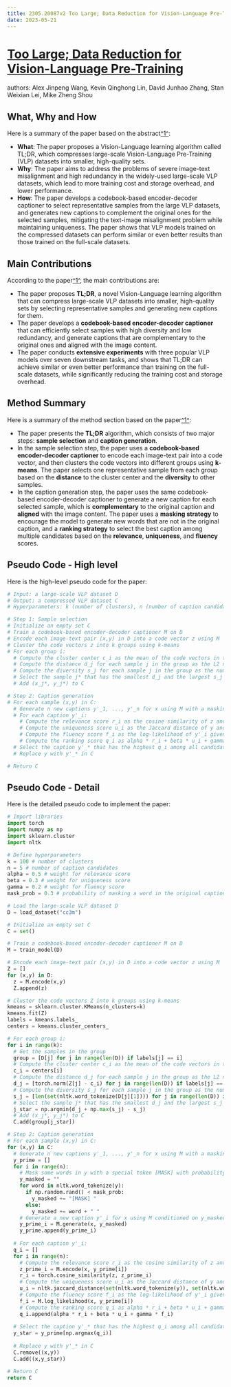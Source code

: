 ```yaml
---
title: 2305.20087v2 Too Large; Data Reduction for Vision-Language Pre-Training
date: 2023-05-21
---
```


# [Too Large; Data Reduction for Vision-Language Pre-Training](http://arxiv.org/abs/2305.20087v2)

authors: Alex Jinpeng Wang, Kevin Qinghong Lin, David Junhao Zhang, Stan Weixian Lei, Mike Zheng Shou


## What, Why and How

[1]: https://arxiv.org/pdf/2305.20087v2.pdf "Abstract arXiv:2305.20087v2 [cs.CV] 1 Jun 2023"
[2]: https://arxiv.org/abs/2305.10601 "[2305.10601] Tree of Thoughts: Deliberate Problem Solving with Large ..."
[3]: https://arxiv-export2.library.cornell.edu/abs/2305.20087v2 "[2305.20087v2] Too Large; Data Reduction for Vision-Language Pre-Training"

Here is a summary of the paper based on the abstract[^1^][1]:

- **What**: The paper proposes a Vision-Language learning algorithm called TL;DR, which compresses large-scale Vision-Language Pre-Training (VLP) datasets into smaller, high-quality sets.
- **Why**: The paper aims to address the problems of severe image-text misalignment and high redundancy in the widely-used large-scale VLP datasets, which lead to more training cost and storage overhead, and lower performance.
- **How**: The paper develops a codebook-based encoder-decoder captioner to select representative samples from the large VLP datasets, and generates new captions to complement the original ones for the selected samples, mitigating the text-image misalignment problem while maintaining uniqueness. The paper shows that VLP models trained on the compressed datasets can perform similar or even better results than those trained on the full-scale datasets.

## Main Contributions

[1]: https://arxiv.org/pdf/2305.20087v2.pdf "Abstract arXiv:2305.20087v2 [cs.CV] 1 Jun 2023"
[2]: https://arxiv.org/abs/2305.10601 "[2305.10601] Tree of Thoughts: Deliberate Problem Solving with Large ..."
[3]: https://arxiv-export2.library.cornell.edu/abs/2305.20087v2 "[2305.20087v2] Too Large; Data Reduction for Vision-Language Pre-Training"

According to the paper[^1^][1], the main contributions are:

- The paper proposes **TL;DR**, a novel Vision-Language learning algorithm that can compress large-scale VLP datasets into smaller, high-quality sets by selecting representative samples and generating new captions for them.
- The paper develops a **codebook-based encoder-decoder captioner** that can efficiently select samples with high diversity and low redundancy, and generate captions that are complementary to the original ones and aligned with the image content.
- The paper conducts **extensive experiments** with three popular VLP models over seven downstream tasks, and shows that TL;DR can achieve similar or even better performance than training on the full-scale datasets, while significantly reducing the training cost and storage overhead.

## Method Summary

[1]: https://arxiv.org/pdf/2305.20087v2.pdf "Abstract arXiv:2305.20087v2 [cs.CV] 1 Jun 2023"
[2]: https://arxiv.org/abs/2305.10601 "[2305.10601] Tree of Thoughts: Deliberate Problem Solving with Large ..."
[3]: https://arxiv-export2.library.cornell.edu/abs/2305.20087v2 "[2305.20087v2] Too Large; Data Reduction for Vision-Language Pre-Training"

Here is a summary of the method section based on the paper[^1^][1]:

- The paper presents the **TL;DR** algorithm, which consists of two major steps: **sample selection** and **caption generation**.
- In the sample selection step, the paper uses a **codebook-based encoder-decoder captioner** to encode each image-text pair into a code vector, and then clusters the code vectors into different groups using **k-means**. The paper selects one representative sample from each group based on the **distance** to the cluster center and the **diversity** to other samples.
- In the caption generation step, the paper uses the same codebook-based encoder-decoder captioner to generate a new caption for each selected sample, which is **complementary** to the original caption and **aligned** with the image content. The paper uses a **masking strategy** to encourage the model to generate new words that are not in the original caption, and a **ranking strategy** to select the best caption among multiple candidates based on the **relevance**, **uniqueness**, and **fluency** scores.


## Pseudo Code - High level

Here is the high-level pseudo code for the paper:

```python
# Input: a large-scale VLP dataset D
# Output: a compressed VLP dataset C
# Hyperparameters: k (number of clusters), n (number of caption candidates), alpha, beta, gamma (ranking weights)

# Step 1: Sample selection
# Initialize an empty set C
# Train a codebook-based encoder-decoder captioner M on D
# Encode each image-text pair (x,y) in D into a code vector z using M
# Cluster the code vectors z into k groups using k-means
# For each group i:
  # Compute the cluster center c_i as the mean of the code vectors in the group
  # Compute the distance d_j for each sample j in the group as the L2 norm of z_j - c_i
  # Compute the diversity s_j for each sample j in the group as the number of unique words in y_j
  # Select the sample j* that has the smallest d_j and the largest s_j in the group
  # Add (x_j*, y_j*) to C

# Step 2: Caption generation
# For each sample (x,y) in C:
  # Generate n new captions y'_1, ..., y'_n for x using M with a masking strategy
  # For each caption y'_i:
    # Compute the relevance score r_i as the cosine similarity of z and z'_i, where z'_i is the code vector of (x, y'_i)
    # Compute the uniqueness score u_i as the Jaccard distance of y and y'_i
    # Compute the fluency score f_i as the log-likelihood of y'_i given x and M
    # Compute the ranking score q_i as alpha * r_i + beta * u_i + gamma * f_i
  # Select the caption y'_* that has the highest q_i among all candidates
  # Replace y with y'_* in C

# Return C
```

## Pseudo Code - Detail

Here is the detailed pseudo code to implement the paper:

```python
# Import libraries
import torch
import numpy as np
import sklearn.cluster
import nltk

# Define hyperparameters
k = 100 # number of clusters
n = 5 # number of caption candidates
alpha = 0.5 # weight for relevance score
beta = 0.3 # weight for uniqueness score
gamma = 0.2 # weight for fluency score
mask_prob = 0.3 # probability of masking a word in the original caption

# Load the large-scale VLP dataset D
D = load_dataset("cc3m")

# Initialize an empty set C
C = set()

# Train a codebook-based encoder-decoder captioner M on D
M = train_model(D)

# Encode each image-text pair (x,y) in D into a code vector z using M
Z = []
for (x,y) in D:
  z = M.encode(x,y)
  Z.append(z)

# Cluster the code vectors Z into k groups using k-means
kmeans = sklearn.cluster.KMeans(n_clusters=k)
kmeans.fit(Z)
labels = kmeans.labels_
centers = kmeans.cluster_centers_

# For each group i:
for i in range(k):
  # Get the samples in the group
  group = [D[j] for j in range(len(D)) if labels[j] == i]
  # Compute the cluster center c_i as the mean of the code vectors in the group
  c_i = centers[i]
  # Compute the distance d_j for each sample j in the group as the L2 norm of z_j - c_i
  d_j = [torch.norm(Z[j] - c_i) for j in range(len(D)) if labels[j] == i]
  # Compute the diversity s_j for each sample j in the group as the number of unique words in y_j
  s_j = [len(set(nltk.word_tokenize(D[j][1]))) for j in range(len(D)) if labels[j] == i]
  # Select the sample j* that has the smallest d_j and the largest s_j in the group
  j_star = np.argmin(d_j + np.max(s_j) - s_j)
  # Add (x_j*, y_j*) to C
  C.add(group[j_star])

# Step 2: Caption generation
# For each sample (x,y) in C:
for (x,y) in C:
  # Generate n new captions y'_1, ..., y'_n for x using M with a masking strategy
  y_prime = []
  for i in range(n):
    # Mask some words in y with a special token [MASK] with probability mask_prob
    y_masked = ""
    for word in nltk.word_tokenize(y):
      if np.random.rand() < mask_prob:
        y_masked += "[MASK] "
      else:
        y_masked += word + " "
    # Generate a new caption y'_i for x using M conditioned on y_masked
    y_prime_i = M.generate(x, y_masked)
    y_prime.append(y_prime_i)
  
  # For each caption y'_i:
  q_i = []
  for i in range(n):
    # Compute the relevance score r_i as the cosine similarity of z and z'_i, where z'_i is the code vector of (x, y'_i)
    z_prime_i = M.encode(x, y_prime[i])
    r_i = torch.cosine_similarity(z, z_prime_i)
    # Compute the uniqueness score u_i as the Jaccard distance of y and y'_i
    u_i = nltk.jaccard_distance(set(nltk.word_tokenize(y)), set(nltk.word_tokenize(y_prime[i])))
    # Compute the fluency score f_i as the log-likelihood of y'_i given x and M
    f_i = M.log_likelihood(x, y_prime[i])
    # Compute the ranking score q_i as alpha * r_i + beta * u_i + gamma * f_i
    q_i.append(alpha * r_i + beta * u_i + gamma * f_i)
  
  # Select the caption y'_* that has the highest q_i among all candidates
  y_star = y_prime[np.argmax(q_i)]
  
  # Replace y with y'_* in C
  C.remove((x,y))
  C.add((x,y_star))

# Return C
return C

```